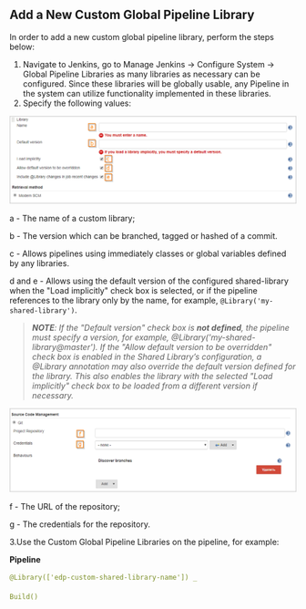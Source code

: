 ## Add a New Custom Global Pipeline Library

In order to add a new custom global pipeline library, perform the steps below:

1.	Navigate to Jenkins, go to Manage Jenkins -> Configure System -> Global Pipeline Libraries as many libraries as necessary can be configured.
Since these libraries will be globally usable, any Pipeline in the system can utilize functionality implemented in these libraries.
2.	Specify the following values:

   ![add_custom_lib1](../resources/readme/add_custom_lib1.png)
   
   a - The name of a custom library;
    
   b - The version which can be branched, tagged or hashed of a commit.
   
   c - Allows pipelines using immediately classes or global variables defined by any libraries.
   
   d and e - Allows using the default version of the configured shared-library when the "Load implicitly" check box is selected, or if the pipeline references to the library only by the name, for example, ```@Library('my-shared-library')```.
    
   >_**NOTE**: If the "Default version" check box is **not defined**, the pipeline must specify a version, for example, @Library('my-shared-library@master'). If the "Allow default version to be overridden" check box is enabled in the Shared Library’s configuration, a @Library annotation may also override the default version defined for the library. This also enables the library with the selected "Load implicitly" check box to be loaded from a different version if necessary._

   ![add_custom_lib2](../resources/readme/add_custom_lib2.png)
    
   f - The URL of the repository;
    
   g - The credentials for the repository.
    
3.Use the Custom Global Pipeline Libraries on the pipeline, for example:

**Pipeline**
```yaml
@Library(['edp-custom-shared-library-name']) _

Build()
```
